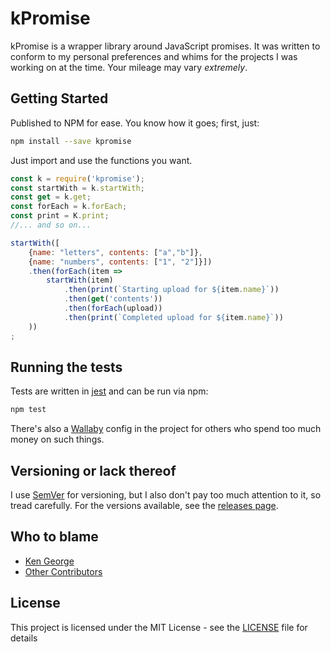 # kPromise
kPromise is a wrapper library around JavaScript promises. It was written to conform to my personal preferences and whims for the projects I was working on at the time. Your mileage may vary *extremely*.

## Getting Started

Published to NPM for ease. You know how it goes; first, just:
```bash
npm install --save kpromise
```

Just import and use the functions you want.
```javascript
const k = require('kpromise');
const startWith = k.startWith;
const get = k.get;
const forEach = k.forEach;
const print = K.print;
//... and so on...

startWith([
    {name: "letters", contents: ["a","b"]},
    {name: "numbers", contents: ["1", "2"]}])
    .then(forEach(item =>
        startWith(item)
            .then(print(`Starting upload for ${item.name}`))
            .then(get('contents'))
            .then(forEach(upload))
            .then(print(`Completed upload for ${item.name}`))
    ))
;

```

## Running the tests

Tests are written in [jest](https://facebook.github.io/jest/) and can be run via npm:
```bash
npm test
```

There's also a [Wallaby](https://wallabyjs.com/) config in the project for others who spend too much money on such things.

## Versioning or lack thereof

I use [SemVer](http://semver.org/) for versioning, but I also don't pay too much attention to it, so tread carefully. For the versions available, see the [releases page](https://github.com/kengeorge/kPromise/releases).

## Who to blame

* [Ken George](https://github.com/kengeorge)
* [Other Contributors](https://github.com/kengeorge/kPromise/graphs/contributors)

## License

This project is licensed under the MIT License - see the [LICENSE](LICENSE) file for details
